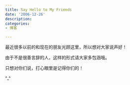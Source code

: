 ```yaml
---
title: Say Hello to My Friends
date: '2006-12-26'
description:
categories:
- 博客

---
```

最近很多以前的和现在的朋友光顾这里，所以想对大家说声好！

由于不是很善言辞的人，这样的形式请大家多包涵哦。

只想对你们说，打心眼里是记得你们的！

^_^
